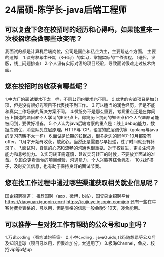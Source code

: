 # 24届硕-陈学长-java后端工程师
## 可以复盘下您在校招时的经历和心得吗，如果能重来一次校招您会做哪些改变呢？
我面试的都是计算机后端岗位，公司是国企和私企为主，主要聊这个方面。
主要的遗憾：
1.没有参与中长期（3-6月）的实习，掌握实际的工作流程。（迭代，发版，线上问题排查）
2.个人没有实际对客的项目经验，导致面试很难走过技术终面。
## 您在校招时的收获有哪些呢？
1.中大厂的面试要求不太一样，不同公司的要求也不同。
2.优秀的实战项目是加分项，但是没有很好的项目不代表找不到工作。
3.可以适当的润色经历，但是不能和真实工作场景的解决方案不同。
4.微服务不是那么重要，考察重点还是在你简历上描述的项目和个人学习的知识点上。你简历上提到的知识点和个人兴趣都可能被问到，要做好准备。
5.个人认为java后端考察的重点是：线上debug能力，数据库调优，消息队列底层原理，HTTP与TCP，语言的底层调优等（golang与java的复习范畴不太一样）
6.面试是长期的拉锯战，很多身边的同学7-10月都没有offer，11月才开始有收获，放宽心。当然还是需要尽早投递，过了时间就没有补录了。
7.面试时，自信的心态和流畅的沟通也很重要。对于校招生，更关注沟通能力和思考能力。
8.实习转正需谨慎，建议实习转正的时候，不要放弃面试的准备。
9.国企更看重你的项目经验，沟通能力、个人兴趣等综合素质。
10.找好搭子，及时交流信息，也有助于保持良好的面试节奏。
## 您在找工作过程中通过哪些渠道获取相关就业信息呢？
国企招聘渠道：
推荐国聘（app，微博，b站），国资央企招聘平台
https://xiaoyuan.iguopin.com/
https://cujiuye.iguopin.com/job
还有一些在牛客付费卖表格的，可以用，但是表格的信息一般会晚5-10天，凑合能用。
## 可以推荐一些对找工作有帮助的公众号和up主吗？
1.万诺coding（看笔试的答案）
2.小林coding，javaGuide,代码随想录等公众号及知识星球（项目可以用，但很难加分，太通用了）
3.极海Channel，鱼皮，校招vip等b站up
